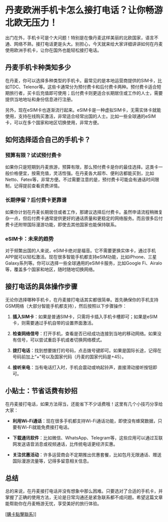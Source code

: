 # 丹麦欧洲手机卡怎么接打电话？让你畅游北欧无压力！

出门在外，手机卡可是个大问题！特别是在像丹麦这样美丽的北欧国家，语言不通、网络不熟，接打电话更是头大。别担心，今天就来给大家详细讲讲如何在丹麦使用欧洲手机卡，让你在国外也能轻松接打电话。

## 丹麦手机卡种类知多少

在丹麦，你可以选择多种类型的手机卡。最常见的是本地运营商提供的SIM卡，比如TDC、Telenor等。这些卡通常分为预付费卡和后付费卡两种。预付费卡适合短期旅行者，买卡后充值即可使用；后付费卡则更适合长期居住或工作的人士，需要提供当地地址和身份信息进行注册。

另外，现在eSIM卡也逐渐流行起来。eSIM卡是一种虚拟SIM卡，无需实体卡就能使用，支持在线购买激活，非常适合经常出国的人士。比如一些全球通的eSIM卡，可以在多个国家和地区切换使用，非常方便。

## 如何选择适合自己的手机卡？

### 预算有限？试试预付费卡

如果你只是短期到丹麦旅游，预算有限，那么预付费卡是你的最佳选择。这类卡一般价格便宜，按需充值，灵活性强。在丹麦各大超市、便利店都能买到，比如Netto、Føtex等，非常方便。不过需要注意的是，预付费卡可能会有通话时间限制，记得提前查看资费详情。

### 长期停留？后付费卡更靠谱

如果你计划在丹麦长期居住或者工作，那建议选择后付费卡。虽然申请流程稍微复杂一点，但后付费卡通常提供更好的通话质量和更稳定的网络服务。而且很多后付费卡还附带国际漫游功能，即使去其他国家也能保持联系。

### eSIM卡：未来的趋势

对于频繁出国的人来说，eSIM卡绝对是福音。它不需要更换实体卡，通过手机APP就可以轻松激活。现在很多智能手机都支持eSIM功能，比如iPhone、三星Galaxy系列等。你可以选择一些全球通用的eSIM卡服务，比如Google Fi、Airalo等，覆盖多个国家和地区，随时随地切换网络。

## 接打电话的具体操作步骤

无论你选择哪种手机卡，在丹麦接打电话其实都很简单。首先确保你的手机支持GSM网络（大部分智能手机都支持），然后按照以下步骤操作：

1. **插入SIM卡**：如果是普通SIM卡，只需将卡插入手机卡槽即可；如果是eSIM卡，则需要通过手机自带的设置界面激活。
   
2. **检查网络信号**：打开手机，查看是否已经成功连接到当地的移动网络。如果没有信号，可以尝试重启手机或者切换网络模式。

3. **拨打电话**：找到想要拨打的号码，点击拨号键即可。如果是国际长途，记得在号码前加上“+”号以及国家代码（丹麦的国家代码是+45）。

4. **接听来电**：当有电话打入时，手机会震动或响起铃声，直接滑动接听按钮即可。

## 小贴士：节省话费有妙招

在丹麦接打电话，如果方法得当，还能省下不少话费哦！这里有几个小技巧分享给大家：

- **利用Wi-Fi通话**：现在很多手机都支持Wi-Fi通话功能，即使没有蜂窝数据，只要有Wi-Fi就能免费接打电话。
  
- **下载通讯软件**：比如微信、WhatsApp、Telegram等，这些应用可以通过互联网发送语音消息或视频通话，比传统电话更经济实惠。

- **关注优惠活动**：许多运营商会不定期推出优惠套餐，比如包月无限通话、赠送国际漫游流量等，记得多留意相关信息。

## 总结

总的来说，在丹麦接打电话并没有想象中那么困难。只要选对了合适的手机卡，并掌握了正确的使用方法，无论是日常沟通还是紧急联系都不成问题。希望这篇文章能帮助你在丹麦畅游无忧，享受美好的旅行体验。

[[購卡點擊聯系](https://t.me/s/esim1088)]]